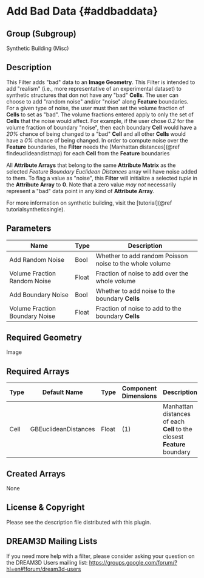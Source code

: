 Add Bad Data {#addbaddata}
=============

## Group (Subgroup) ##
Synthetic Building (Misc)

## Description ##
This Filter adds "bad" data to an **Image Geometry**.  This Filter is intended to add "realism" (i.e., more representative of an experimental dataset) to synthetic structures that don not have any "bad" **Cells**.  The user can choose to add "random noise" and/or "noise" along **Feature** boundaries. For a given type of noise, the user must then set the volume fraction of **Cells** to set as "bad".  The volume fractions entered apply to only the set of **Cells** that the noise would affect.  For example, if the user chose *0.2* for the volume fraction of boundary "noise", then each boundary **Cell** would have a *20%* chance of being changed to a "bad" **Cell** and all other **Cells** would have a *0%* chance of being changed. In order to compute noise over the **Feature** boundaries, the **Filter** needs the [Manhattan distances](@ref findeuclideandistmap) for each **Cell** from the **Feature** boundaries

All **Attribute Arrays** that belong to the same **Attribute Matrix** as the selected _Feature Boundary Euclidean Distances_ array will have noise added to them. To flag a value as "noise", this **Filter** will initialize a selected _tuple_ in the **Attribute Array** to **0**. Note that a zero value _may not_ necessarily represent a "bad" data point in any kind of **Attribute Array**.

For more information on synthetic building, visit the [tutorial](@ref tutorialsyntheticsingle).

## Parameters ##
| Name | Type | Description |
|------|------| ----------- |
| Add Random Noise | Bool | Whether to add random Poisson noise to the whole volume |
| Volume Fraction Random Noise | Float | Fraction of noise to add over the whole volume |
| Add Boundary Noise | Bool | Whether to add noise to the boundary **Cells** |
| Volume Fraction Boundary Noise | Float | Fraction of noise to add to the boundary **Cells** |

## Required Geometry ##
Image

## Required Arrays ##
| Type | Default Name | Type | Component Dimensions | Description |
|------|--------------|-------------|---------|-----|
| Cell | GBEuclideanDistances | Float | (1) | Manhattan distances of each **Cell** to the closest **Feature** boundary |

## Created Arrays ##
None


## License & Copyright ##

Please see the description file distributed with this plugin.

## DREAM3D Mailing Lists ##

If you need more help with a filter, please consider asking your question on the DREAM3D Users mailing list:
https://groups.google.com/forum/?hl=en#!forum/dream3d-users


